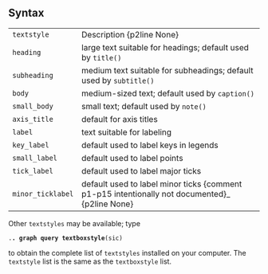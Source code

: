 ## Syntax

|                   |                                                                                                                                                          |
|-------------------|----------------------------------------------------------------------------------------------------------------------------------------------------------|
| `textstyle`       | Description {p2line None}                                                                                                                                |
| `heading`         | large text suitable for headings; default used by `title()`                                                                                              |
| `subheading`      | medium text suitable for subheadings; default used by `subtitle()`                                                                                       |
| `body`            | medium-sized text; default used by `caption()`                                                                                                           |
| `small_body`      | small text; default used by `note()`                                                                                                                     |
| `axis_title`      | default for axis titles                                                                                                                                  |
| `label`           | text suitable for labeling                                                                                                                               |
| `key_label`       | default used to label keys in legends                                                                                                                    |
| `small_label`     | default used to label points                                                                                                                             |
| `tick_label`      | default used to label major ticks                                                                                                                        |
| `minor_ticklabel` | default used to label minor ticks <span options="p1-p15 intentionally not documented">{comment p1-p15 intentionally not documented}_ {p2line None} |

Other `textstyles` may be available; type

`.`**`. graph query textboxstyle`**`(sic)`

to obtain the complete list of `textstyles` installed on your computer.
The `textstyle` list is the same as the `textboxstyle` list.
